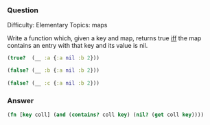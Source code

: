 ### Question

Difficulty:	Elementary
Topics:	maps


Write a function which, given a key and map, returns true [iff](https://en.wikipedia.org/wiki/If_and_only_if) the map contains an entry with that key and its value is nil.

```clojure
(true?  (__ :a {:a nil :b 2}))

(false? (__ :b {:a nil :b 2}))
 
(false? (__ :c {:a nil :b 2}))
```

### Answer

```clojure
(fn [key coll] (and (contains? coll key) (nil? (get coll key))))
```
